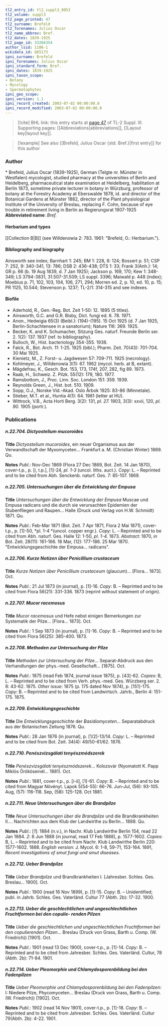 ```yaml
---
tl2_entry_id: tl2_suppl3_0053
tl2_volume: suppl3
tl2_page_printed: 47
tl2_surname: Brefeld
tl2_forenames: Julius Oscar
tl2_name_abbrev: Bref.
tl2_dates: 1839-1925
tl2_page_id: 33266354
author_lsid: 1106-1
wikidata_id: Q65173
ipni_surname: Brefeld
ipni_forenames: Julius Oscar
ipni_standard_form: Bref.
ipni_dates: 1839-1925
ipni_taxon_scope: 
- Botany
- Mycology
- Spermatophytes
ipni_geo_scope: 
ipni_version: 1.1
ipni_record_created: 2003-07-02 00:00:00.0
ipni_record_modified: 2003-07-02 00:00:00.0
---
```



> [!cite] BHL link: this entry starts at [page 47](https://www.biodiversitylibrary.org/page/33266354) of TL-2 Suppl. III.
> Supporting pages: [[Abbreviations|abbreviations]], [[Layout key|layout key]].

> [!example] See also [[Brefeld, Julius Oscar {std. Bref.}|first entry]] for this author

### Author

\* Brefeld, Julius Oscar (1839-1925), German (Telgte nr. Münster in Westfalen) mycologist, studied pharmacy at the universities of Berlin and Heidelberg, pharmaceutical state examination at Heidelberg, habilitation at Berlin 1873, sometime private lecturer in botany in Würzburg, professor of botany at the Forestry Academy at Eberswalde 1878, id. and director of the Botanical Gardens at Münster 1882, director of the Plant physiological Institute of the University of Breslau, replacing F. Cohn, because of eye trouble in retirement living in Berlin as Regierungsrat 1907-1925 
**Abbreviated name**: *Bref.*

#### Herbarium and types

[[Collection B|B]] (see Willdenowia 2: 783. 1961: "Brefeld, O.: Herbarium.").

#### Bibliography and biography

Ainsworth see index; Barnhart 1: 245; BM 1: 228, 6: 124; Bossert p. 51; CSP 7: 252, 9: 340-341, 13: 786; DSB 2: 436-438; DTS 1: 33; Frank 3(Anh.): 14; GR p. 66 (b. 19 Aug 1839, d. 7 Jan 1925); Jackson p. 169, 170; Kew 1: 348-349; LS 3794-3831, 31.507-31.509; LS suppl. 3396; Maiwald p. 448 (index); Moebius p. 71, 102, 103, 104, 106, 271, 294; Morren ed. 2, p. 10, ed. 10, p. 15; PR 1125, 10.544; Stevenson p. 1237; TL-2/1: 314-315 and see indexes.

#### Biofile

- Aderhold, R., Gen.-Reg. Bot. Zeit 1-50: 12. 1895 (5 titles).
- Ainsworth, G.C. and G.R. Bisby, Dict. fungi ed. 6. 78. 1971.
- Anon., Hedwigia 65(3) (Beibl.): (194)-(195). 15 Oct 1925 (d. 7 Jan 1925, Berlin-Schachtensee in a sanatorium); Nature 116: 369. 1925.
- Becker, K. and K. Schumacher, Sitzung Ges. naturf. Freunde Berlin ser. 2. 1(2): 137. 1937 (ref. to bibliography).
- Bulloch, W., Hist. bacteriology 354-355. 1938.
- Falck, R., Bot. Arch. 11: 1-25. 1925 (bibl.); Pharm. Zeit. 70(43): 701-704. 30 Mai 1925.
- Kienietz, M., Z. Forst- u. Jagdwesen 57: 709-711. 1925 (necrology).
- Kohlmeyer, J., Willdenowia 3(1): 67. 1962 (mycol. herb. at B, extant).
- Mägdefrau, K., Gesch. Bot. 153, 173, 174f, 207, 282, fig 89. 1973.
- Raab, H., Schweiz. Z. Pilzk. 55(12): 179, 180. 1977.
- Ramsbottom, J., Proc. Linn. Soc. London 151: 359. 1939.
- Reynolds Green, J., Hist. bot. 510. 1909.
- Sopp, O.J., Norske Vid.-Akad. Oslo Årbok 1925: 83-86 (Minnetale).
- Stieber, M.T. et al., Huntia 4(1): 64. 1981 (letter at HU).
- Wittrock, V.B., Acta Horti Berg. 3(2): 131, *pl. 27.* 1903, 3(3): xxvii, 120, *pl. 90.* 1905 (portr.).

### Publications

##### n.22.704. Dictyostelium mucoroides

**Title**
*Dictyostelium mucoroides*, ein neuer Organismus aus der Verwandtschaft der Myxomyceten... Frankfurt a. M. (Christian Winter) 1869. Qu.

**Notes**
*Publ*.: Nov-Dec 1869 (Flora 27 Dec 1869, Bot. Zeit. 14 Jan 1870), cover-t.p., p. \[i, t.p.\], \[1\]-24, *pl. 1-3* (uncol. liths. auct.). *Copy*: L. – Reprinted and to be cited from Abh. Senckenb. naturf. Ges. 7: 85-107. 1869.

##### n.22.705. Untersuchungen über die Entwicklung der Empusa

**Title**
*Untersuchungen über die Entwicklung der Empusa* Muscae und Empusa radicans und die durch sie verursachten Epidemien der Stubenfliegen und Raupen... Halle (Druck und Verlag von H.W. Schmidt) 1871. Qu.

**Notes**
*Publ*.: Feb-Mar 1871 (Bot. Zeit. 7 Apr 1871, Flora 2 Mai 1871), cover-t.p., p. \[1\]-50, *pl. 1-4 *(uncol. copper engr.). *Copy*: L. – Reprinted and to be cited from Abh. naturf. Ges. Halle 12: 1-50, *pl. 1-4.* 1873.
*Abstract*: 1870, *in* Bot. Zeit. 28(11): 161-166. 18 Mar, (12): 177-186. 25 Mar 1870. "Entwicklungsgeschichte der Empusa... radicans".

##### n.22.706. Kurze Notizen über Penicillium crustaceum

**Title**
*Kurze Notizen über Penicillium crustaceum* (glaucum)... \[Flora... 1873\]. Oct.

**Notes**
*Publ*.: 21 Jul 1873 (in journal), p. \[1\]-16. *Copy*: B. – Reprinted and to be cited from Flora 56(21): 331-336. 1873 (reprint without statement of origin).

##### n.22.707. Mucor racemosus

**Title**
*Mucor racemosus* und Hefe nebst einigen Bemerkungen zur Systematik der Pilze... \[Flora... 1873\]. Oct.

**Notes**
*Publ*.: 1 Sep 1873 (in journal), p. \[1\]-16. *Copy*: B. – Reprinted and to be cited from Flora 56(25): 385-400. 1873.

##### n.22.708. Methoden zur Untersuchung der Pilze

**Title**
*Methoden zur Untersuchung der Pilze*... Separat-Abdruck aus den Verhandlungen der phys.-med. Gesellschaft... \[1875\]. Oct.

**Notes**
*Publ*.: 1875 (read Feb 1874, journal issue 1875), p. \[43\]-62. *Copies*: B, L. – Reprinted and to be cited from Verh. phys.-med. Ges. Würzberg ser. 2. 8: 43-62. 1875.
*Other issue*: 1875 (p. 175 dated Nov 1874), p. \[151\]-175. *Copy*: B. – Reprinted and to be cited from Landwirtsch. Jahrb., Berlin 4: 151-175. 1875.

##### n.22.709. Entwicklungsgeschichte

**Title**
Die *Entwicklungsgeschichte* der *Basidiomyceten*... Separatabdruck aus der Botanischen Zeitung 1876. Qu.

**Notes**
*Publ*.: 28 Jan 1876 (in journal), p. \[1/2\]-13/14. *Copy*: L. – Reprinted and to be cited from Bot. Zeit. 34(4): 49/50-61/62. 1876.

##### n.22.710. Penészvizsgálati tenyészmódszerek

**Title**
*Penészvizsgálati tenyészmódszerek*... Kolozsvár (Nyomatott K. Papp Miklós Örököseinél... 1881). Oct.

**Notes**
*Publ*.: 1881, cover-t.p., p. \[i-ii\], \[1\]-61. *Copy*: B. – Reprinted and to be cited from Magyar Növényt. Lapok 5(54-55): 66-76. Jun-Jul, (56): 93-105. Aug, (57): 116-118. Sep, (58): 125-128. Oct 1881.

##### n.22.711. Neue Untersuchungen über die Brandpilze

**Title**
*Neue Untersuchungen über die Brandpilze* und die Brandkrankheiten II.... Nachrichten aus dem Klub der Landwirthe zu Berlin... 1888. Qu.

**Notes**
*Publ*.: \[*1*\]: 1884 (n.v.), *in* Nachr. Klub Landwirthe Berlin 154, read 22 Jan 1884.
*2*: 8 Jun 1888 (in journal, read 17 Feb 1888), p. 1577-1602. *Copies*: B, L. – Reprinted and to be cited from Nachr. Klub Landwirthe Berlin 220: 1577-1602. 1888.
*English version*: J. Mycol. 6: 1-8, 59-71, 153-164. 1891, *Recent investigations of smut fungi und smut diseases*.

##### n.22.712. Ueber Brandpilze

**Title**
*Ueber Brandpilze* und Brandkrankheiten I. \[Jahresber. Schles. Ges. Breslau... 1900\]. Oct.

**Notes**
*Publ*.: 1900 (read 16 Nov 1899), p. \[1\]-15. *Copy*: B. – Unidentified; publ. in Jahrb. Schles. Ges. Vaterländ. Cultur 77 (Abth. 2b): 17-32. 1900.

##### n.22.713. Ueber die geschlechtlichen und ungeschlechtlichen Fruchtformen bei den copulie- renden Pilzen

**Title**
*Ueber die geschlechtlichen und ungeschlechtlichen Fruchtformen bei den copulierenden Pilzen*... Breslau (Druck von Grass, Barth u. Comp. (W. Friedrich)) \[1901\]. Oct.

**Notes**
*Publ*.: 1901 (read 13 Dec 1900), cover-t.p., p. \[1\]-14. *Copy*: B. – Reprinted and to be cited from Jahresber. Schles. Ges. Vaterländ. Cultur, 78 (Abth. 2b): 71-84. 1901.

##### n.22.714. Ueber Pleomorphie und Chlamydosporenbildung bei den Fadenpilzen

**Title**
*Ueber Pleomorphie und Chlamydosporenbildung bei den Fadenpilzen*: I: Niedere Pilze, Phycomyceten... Breslau (Druck von Grass, Barth u. Comp. (W. Friedrich)) \[1902\]. Oct.

**Notes**
*Publ*.: 1902 (read 14 Nov 1901), cover-t.p., p. \[1\]-18. *Copy*: B. – Reprinted and to be cited from Jahresber. Schles. Ges. Vaterländ. Cultur 79(Abth. 2b): 4-22. 1901.

